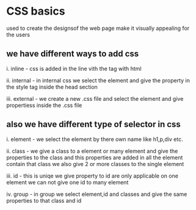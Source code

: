 # CSS basics

used to create the designsof the web page make it visually appealing for the users 

## we have different ways to add css 
i. inline - css is added in the line vith the tag with html

ii. internal - in internal css we select the element and give the property in the style tag inside the head section

iii. external - we create a new .css file and select the element and give propertiess inside the .css file

## also we have different type of selector in css 

i. element - we select the element by there own name like h1,p,div etc.

ii. class - we give a class to a element or many element and give the properties to the class and this properties are added in all the element contain that class we also give 2 or more classes to the single element 

iii. id - this is uniqe we give property to id are only applicable on one element we can not give one id to many element 

iv. group - in group we select element,id and classes and give the same properties to that class and id 
